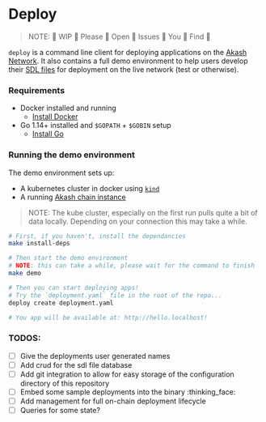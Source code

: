 # Deploy

> NOTE: :dragon: WIP :dragon: Please :dragon: Open :dragon: Issues :dragon: You :dragon: Find :dragon:

`deploy` is a command line client for deploying applications on the [Akash Network](https://akash.network). It also contains a full demo environment to help users develop their [SDL files](https://docs.akash.network/usage/sdl) for deployment on the live network (test or otherwise).

### Requirements

* Docker installed and running
    - [Install Docker](https://docs.docker.com/get-docker/)
* Go 1.14+ installed and `$GOPATH` + `$GOBIN` setup
    - [Install Go](https://golang.org/doc/install)

### Running the demo environment

The demo environment sets up:
* A kubernetes cluster in docker using [`kind`](https://github.com/kubernetes-sigs/kind)
* A running [Akash chain instance](https://github.com/ovrclk/akash)

> NOTE: The kube cluster, especially on the first run pulls quite a bit of data locally. Depending on your connection this may take a while.

```bash
# First, if you haven't, install the dependancies
make install-deps

# Then start the demo environment
# NOTE: this can take a while, please wait for the command to finish
make demo

# Then you can start deploying apps!
# Try the `deployment.yaml` file in the root of the repo...
deploy create deployment.yaml

# You app will be available at: http://hello.localhost!
```

### TODOS:

- [ ] Give the deployments user generated names
- [ ] Add crud for the sdl file database
- [ ] Add git integration to allow for easy storage of the configuration directory of this repository
- [ ] Embed some sample deployments into the binary :thinking_face:
- [ ] Add management for full on-chain deployment lifecycle 
- [ ] Queries for some state?